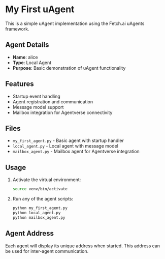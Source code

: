 # My First uAgent

This is a simple uAgent implementation using the Fetch.ai uAgents framework.

## Agent Details

- **Name**: alice
- **Type**: Local Agent
- **Purpose**: Basic demonstration of uAgent functionality

## Features

- Startup event handling
- Agent registration and communication
- Message model support
- Mailbox integration for Agentverse connectivity

## Files

- `my_first_agent.py` - Basic agent with startup handler
- `local_agent.py` - Local agent with message model
- `mailbox_agent.py` - Mailbox agent for Agentverse integration

## Usage

1. Activate the virtual environment:
   ```bash
   source venv/bin/activate
   ```

2. Run any of the agent scripts:
   ```bash
   python my_first_agent.py
   python local_agent.py
   python mailbox_agent.py
   ```

## Agent Address

Each agent will display its unique address when started. This address can be used for inter-agent communication.
